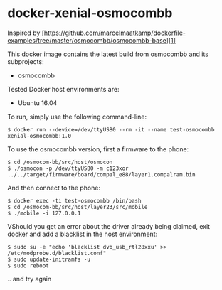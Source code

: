 # docker-xenial-osmocombb

Inspired by [https://github.com/marcelmaatkamp/dockerfile-examples/tree/master/osmocombb/osmocombb-base][1]

This docker image contains the latest build from osmocombb and its subprojects:

- osmocombb

Tested Docker host environments are:

- Ubuntu 16.04

To run, simply use the following command-line:

    $ docker run --device=/dev/ttyUSB0 --rm -it --name test-osmocombb xenial-osmocombb:1.0

To use the osmocombb version, first a firmware to the phone:

    $ cd /osmocom-bb/src/host/osmocon
    $ ./osmocon -p /dev/ttyUSB0 -m c123xor ../../target/firmware/board/compal_e88/layer1.compalram.bin

And then connect to the phone:

    $ docker exec -ti test-osmocombb /bin/bash
    $ cd /osmocom-bb/src/host/layer23/src/mobile
    $ ./mobile -i 127.0.0.1

VShould you get an error about the driver already being claimed, exit docker and add a blacklist in the host environment:

    $ sudo su -e "echo 'blacklist dvb_usb_rtl28xxu' >> /etc/modprobe.d/blacklist.conf"
    $ sudo update-initramfs -u
    $ sudo reboot

.. and try again

  [1]: https://github.com/marcelmaatkamp/dockerfile-examples/tree/master/osmocombb/osmocombb-base
